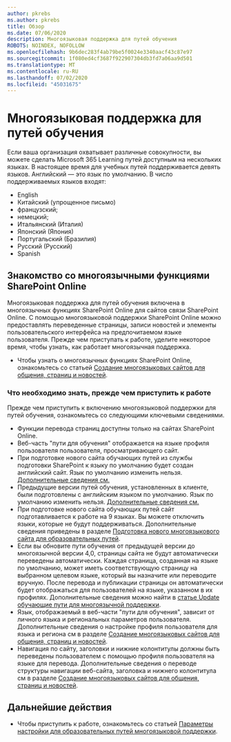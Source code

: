```yaml
---
author: pkrebs
ms.author: pkrebs
title: Обзор
ms.date: 07/06/2020
description: Многоязыковая поддержка для путей обучения
ROBOTS: NOINDEX, NOFOLLOW
ms.openlocfilehash: 9b6dec283f4ab79be5f0024e3340aacf43c87e97
ms.sourcegitcommit: 1f080ed4cf3687f922907304db3fd7a06aa9d501
ms.translationtype: MT
ms.contentlocale: ru-RU
ms.lasthandoff: 07/02/2020
ms.locfileid: "45031675"
---
```

# <a name="multilingual-support-for-learning-pathways"></a>Многоязыковая поддержка для путей обучения

Если ваша организация охватывает различные совокупности, вы можете сделать Microsoft 365 Learning путей доступным на нескольких языках. В настоящее время для учебных путей поддерживается девять языков. Английский — это язык по умолчанию. В число поддерживаемых языков входят:   

- English    
- Китайский (упрощенное письмо)
- французский;
- немецкий;
- Итальянский (Италия)
- Японский (Япония)
- Португальский (Бразилия)
- Русский (Русский)
- Spanish

## <a name="get-familiar-with-the-sharepoint-online-multilingual-features"></a>Знакомство со многоязычными функциями SharePoint Online
Многоязыковая поддержка для путей обучения включена в многоязычных функциях SharePoint Online для сайтов связи SharePoint Online.
С помощью многоязыковой поддержки SharePoint Online можно предоставлять переведенные страницы, записи новостей и элементы пользовательского интерфейса на предпочитаемом языке пользователя. Прежде чем приступать к работе, уделите некоторое время, чтобы узнать, как работает многоязычная поддержка. 
- Чтобы узнать о многоязычных функциях SharePoint Online, ознакомьтесь со статьей [Создание многоязыковых сайтов для общения, страниц и новостей](https://support.office.com/article/2bb7d610-5453-41c6-a0e8-6f40b3ed750c). 

### <a name="what-you-should-know-before-getting-started"></a>Что необходимо знать, прежде чем приступить к работе 
Прежде чем приступить к включению многоязыковой поддержки для путей обучения, ознакомьтесь со следующими ключевыми сведениями. 

- Функции перевода страниц доступны только на сайтах SharePoint Online.
- Веб-часть "пути для обучения" отображается на языке профиля пользователя пользователя, просматривающего сайт.   
- При подготовке нового сайта обучающих путей из службы подготовки SharePoint к языку по умолчанию будет создан английский сайт. Язык по умолчанию изменить нельзя. [Дополнительные сведения см.](https://docs.microsoft.com/office365/customlearning/custom_setupoptions_ml)
- Предыдущие версии путей обучения, установленных в клиенте, были подготовлены с английским языком по умолчанию. Язык по умолчанию изменить нельзя. [Дополнительные сведения см.](https://docs.microsoft.com/office365/customlearning/custom_setupoptions_ml)
- При подготовке нового сайта обучающих путей сайт подготавливается к работе на 9 языках. Вы можете отключить языки, которые не будут поддерживаться. Дополнительные сведения приведены в разделе [Подготовка нового многоязыкового сайта для образовательных путей](https://docs.microsoft.com/office365/customlearning/custom_provision_ml).  
- Если вы обновите пути обучения от предыдущей версии до многоязычной версии 4,0, страницы сайта не будут автоматически переведены автоматически. Каждая страница, созданная на языке по умолчанию, может иметь соответствующую страницу на выбранном целевом языке, который вы назначите или переводите вручную. После перевода и публикации страницы он автоматически будет отображаться для пользователей на языке, указанном в их профилях. Дополнительные сведения можно найти в [статье Update обучающие пути для многоязычной поддержки](https://docs.microsoft.com/office365/customlearning/custom_update_ml). 
- Язык, отображаемый в веб-части "пути для обучения", зависит от личного языка и региональных параметров пользователя. Дополнительные сведения о настройке профиля пользователя для языка и региона см в разделе [Создание многоязыковых сайтов для общения, страниц и новостей](https://support.office.com/article/2bb7d610-5453-41c6-a0e8-6f40b3ed750c). 
- Навигация по сайту, заголовки и нижние колонтитулы должны быть переведены пользователем с помощью профиля пользователя на языке для перевода. Дополнительные сведения о переводе структуры навигации веб-сайта, заголовка и нижнего колонтитула см в разделе [Создание многоязыковых сайтов для общения, страниц и новостей](https://support.office.com/article/2bb7d610-5453-41c6-a0e8-6f40b3ed750c).

## <a name="next-steps"></a>Дальнейшие действия
- Чтобы приступить к работе, ознакомьтесь со статьей [Параметры настройки для образовательных путей многоязыковой поддержки](https://docs.microsoft.com/office365/customlearning/custom_setupoptions_ml).